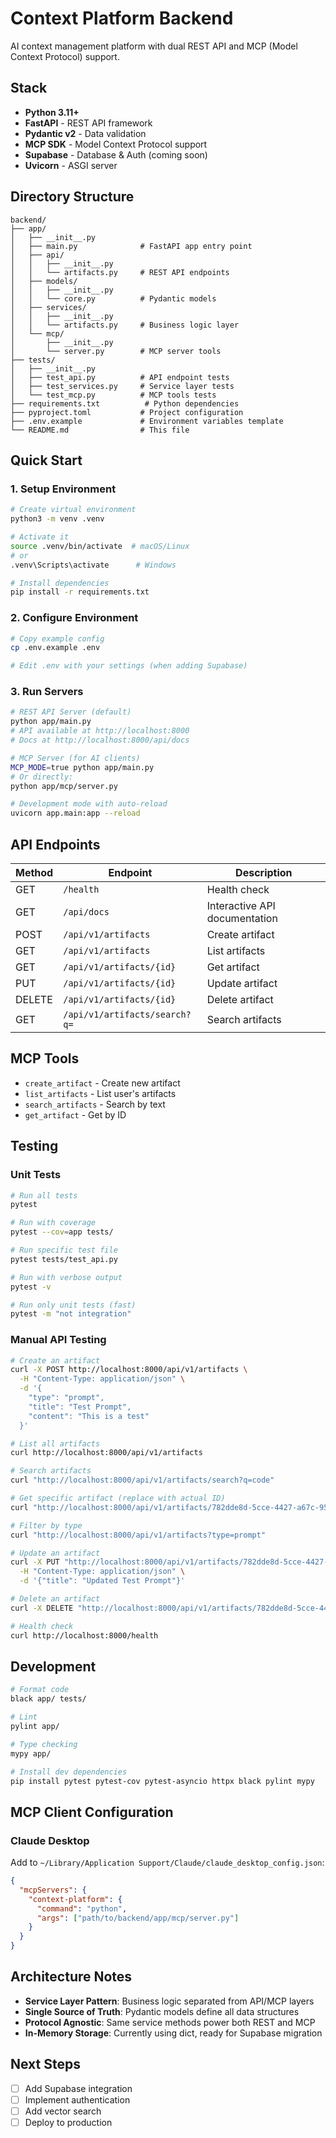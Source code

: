 # Context Platform Backend

AI context management platform with dual REST API and MCP (Model Context Protocol) support.

## Stack

- **Python 3.11+**
- **FastAPI** - REST API framework
- **Pydantic v2** - Data validation
- **MCP SDK** - Model Context Protocol support
- **Supabase** - Database & Auth (coming soon)
- **Uvicorn** - ASGI server

## Directory Structure

```
backend/
├── app/
│   ├── __init__.py
│   ├── main.py              # FastAPI app entry point
│   ├── api/
│   │   ├── __init__.py
│   │   └── artifacts.py     # REST API endpoints
│   ├── models/
│   │   ├── __init__.py
│   │   └── core.py          # Pydantic models
│   ├── services/
│   │   ├── __init__.py
│   │   └── artifacts.py     # Business logic layer
│   └── mcp/
│       ├── __init__.py
│       └── server.py        # MCP server tools
├── tests/
│   ├── __init__.py
│   ├── test_api.py          # API endpoint tests
│   ├── test_services.py     # Service layer tests
│   └── test_mcp.py          # MCP tools tests
├── requirements.txt          # Python dependencies
├── pyproject.toml           # Project configuration
├── .env.example             # Environment variables template
└── README.md                # This file
```

## Quick Start

### 1. Setup Environment

```bash
# Create virtual environment
python3 -m venv .venv

# Activate it
source .venv/bin/activate  # macOS/Linux
# or
.venv\Scripts\activate      # Windows

# Install dependencies
pip install -r requirements.txt
```

### 2. Configure Environment

```bash
# Copy example config
cp .env.example .env

# Edit .env with your settings (when adding Supabase)
```

### 3. Run Servers

```bash
# REST API Server (default)
python app/main.py
# API available at http://localhost:8000
# Docs at http://localhost:8000/api/docs

# MCP Server (for AI clients)
MCP_MODE=true python app/main.py
# Or directly:
python app/mcp/server.py

# Development mode with auto-reload
uvicorn app.main:app --reload
```

## API Endpoints

| Method | Endpoint | Description |
|--------|----------|-------------|
| GET | `/health` | Health check |
| GET | `/api/docs` | Interactive API documentation |
| POST | `/api/v1/artifacts` | Create artifact |
| GET | `/api/v1/artifacts` | List artifacts |
| GET | `/api/v1/artifacts/{id}` | Get artifact |
| PUT | `/api/v1/artifacts/{id}` | Update artifact |
| DELETE | `/api/v1/artifacts/{id}` | Delete artifact |
| GET | `/api/v1/artifacts/search?q=` | Search artifacts |

## MCP Tools

- `create_artifact` - Create new artifact
- `list_artifacts` - List user's artifacts  
- `search_artifacts` - Search by text
- `get_artifact` - Get by ID

## Testing

### Unit Tests

```bash
# Run all tests
pytest

# Run with coverage
pytest --cov=app tests/

# Run specific test file
pytest tests/test_api.py

# Run with verbose output
pytest -v

# Run only unit tests (fast)
pytest -m "not integration"
```

### Manual API Testing

```bash
# Create an artifact
curl -X POST http://localhost:8000/api/v1/artifacts \
  -H "Content-Type: application/json" \
  -d '{
    "type": "prompt",
    "title": "Test Prompt",
    "content": "This is a test"
  }'

# List all artifacts
curl http://localhost:8000/api/v1/artifacts

# Search artifacts
curl "http://localhost:8000/api/v1/artifacts/search?q=code"

# Get specific artifact (replace with actual ID)
curl "http://localhost:8000/api/v1/artifacts/782dde8d-5cce-4427-a67c-9500d5b631ac"

# Filter by type
curl "http://localhost:8000/api/v1/artifacts?type=prompt"

# Update an artifact
curl -X PUT "http://localhost:8000/api/v1/artifacts/782dde8d-5cce-4427-a67c-9500d5b631ac" \
  -H "Content-Type: application/json" \
  -d '{"title": "Updated Test Prompt"}'

# Delete an artifact
curl -X DELETE "http://localhost:8000/api/v1/artifacts/782dde8d-5cce-4427-a67c-9500d5b631ac"

# Health check
curl http://localhost:8000/health
```

## Development

```bash
# Format code
black app/ tests/

# Lint
pylint app/

# Type checking
mypy app/

# Install dev dependencies
pip install pytest pytest-cov pytest-asyncio httpx black pylint mypy
```

## MCP Client Configuration

### Claude Desktop

Add to `~/Library/Application Support/Claude/claude_desktop_config.json`:

```json
{
  "mcpServers": {
    "context-platform": {
      "command": "python",
      "args": ["path/to/backend/app/mcp/server.py"]
    }
  }
}
```

## Architecture Notes

- **Service Layer Pattern**: Business logic separated from API/MCP layers
- **Single Source of Truth**: Pydantic models define all data structures
- **Protocol Agnostic**: Same service methods power both REST and MCP
- **In-Memory Storage**: Currently using dict, ready for Supabase migration

## Next Steps

- [ ] Add Supabase integration
- [ ] Implement authentication
- [ ] Add vector search
- [ ] Deploy to production
